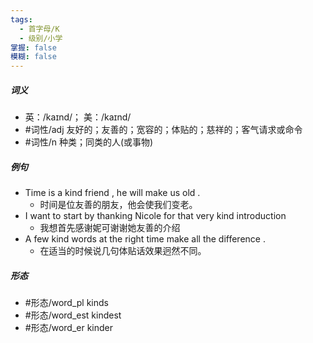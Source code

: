 ```yaml
---
tags:
  - 首字母/K
  - 级别/小学
掌握: false
模糊: false
---
```

##### 词义
- 英：/kaɪnd/； 美：/kaɪnd/
- #词性/adj  友好的；友善的；宽容的；体贴的；慈祥的；客气请求或命令
- #词性/n  种类；同类的人(或事物)
##### 例句
- Time is a kind friend , he will make us old .
	- 时间是位友善的朋友，他会使我们变老。
- I want to start by thanking Nicole for that very kind introduction
	- 我想首先感谢妮可谢谢她友善的介绍
- A few kind words at the right time make all the difference .
	- 在适当的时候说几句体贴话效果迥然不同。
##### 形态
- #形态/word_pl kinds
- #形态/word_est kindest
- #形态/word_er kinder
